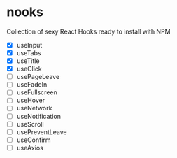 # nooks

Collection of sexy React Hooks ready to install with NPM

-   [x] useInput
-   [x] useTabs
-   [x] useTitle
-   [x] useClick
-   [ ] usePageLeave
-   [ ] useFadeIn
-   [ ] useFullscreen
-   [ ] useHover
-   [ ] useNetwork
-   [ ] useNotification
-   [ ] useScroll
-   [ ] usePreventLeave
-   [ ] useConfirm
-   [ ] useAxios
